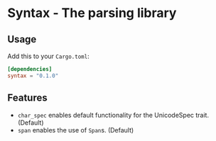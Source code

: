 # Syntax - The parsing library

## Usage

Add this to your `Cargo.toml`:

```TOML
[dependencies]
syntax = "0.1.0"
```

## Features

* `char_spec` enables default functionality for the UnicodeSpec trait. (Default)
* `span` enables the use of `Span`s. (Default)
